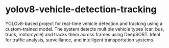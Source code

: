 # yolov8-vehicle-detection-tracking
YOLOv8-based project for real-time vehicle detection and tracking using a custom-trained model. The system detects multiple vehicle types (car, bus, truck, motorcycle) and tracks them across frames using DeepSORT. Ideal for traffic analysis, surveillance, and intelligent transportation systems.
